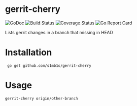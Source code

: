 # gerrit-cherry

[![GoDoc](https://godoc.org/github.com/s1mb1o/gerrit-cherry?status.svg)](https://godoc.org/github.com/s1mb1o/gerrit-cherry) [![Build Status](https://travis-ci.org/s1mb1o/gerrit-cherry.svg?branch=master)](https://travis-ci.org/s1mb1o/gerrit-cherry) [![Coverage Status](https://coveralls.io/repos/github/s1mb1o/gerrit-cherry/badge.svg?branch=master)](https://coveralls.io/github/s1mb1o/gerrit-cherry?branch=master) [![Go Report
Card](https://goreportcard.com/badge/github.com/s1mb1o/gerrit-cherry)](https://goreportcard.com/report/github.com/s1mb1o/gerrit-cherry)

Lists gerrit changes in a branch that missing in HEAD

# Installation

     go get github.com/s1mb1o/gerrit-cherry

# Usage

    gerrit-cherry origin/other-branch
